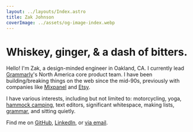 ```yaml
---
layout: ../layouts/Index.astro
title: Zak Johnson
coverImage: ../assets/og-image-index.webp
---
```


# Whiskey, ginger, & a dash of&nbsp;bitters.

Hello! I'm Zak, a design-minded engineer in Oakland, CA. I currently lead
[Grammarly][]'s North America core product team. I have been building/breaking
things on the web since the mid-90s, previously with companies like [Mixpanel][]
and [Etsy][].

I have various interests, including but not limited to: motorcycling, yoga,
[hammock camping][camping], text editors, significant whitespace, making lists,
[grammar][], and sitting quietly.

Find me on [GitHub][], [LinkedIn][], or [via email][email].

[grammarly]: https://www.grammarly.com/
[mixpanel]: https://mixpanel.com/
[etsy]: https://www.etsy.com/
[camping]: https://www.instagram.com/p/BkwS992lCsW/
[grammar]: https://brians.wsu.edu/common-errors-in-english-usage/
[github]: https://github.com/zakj
[linkedin]: https://www.linkedin.com/in/zakjohnson
[email]: mailto:me@zakj.net
